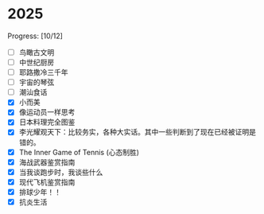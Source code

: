 # 2025

Progress: [10/12]

- [ ] 鸟瞰古文明
- [ ] 中世纪厨房
- [ ] 耶路撒冷三千年
- [ ] 宇宙的琴弦
- [ ] 潮汕食话
- [x] 小而美
- [x] 像运动员一样思考
- [x] 日本料理完全图鉴
- [x] 李光耀观天下：比较务实，各种大实话。其中一些判断到了现在已经被证明是错的。
- [x] The Inner Game of Tennis (心态制胜)
- [x] 海战武器鉴赏指南
- [x] 当我谈跑步时，我谈些什么
- [x] 现代飞机鉴赏指南
- [x] 排球少年！！
- [x] 抗炎生活
